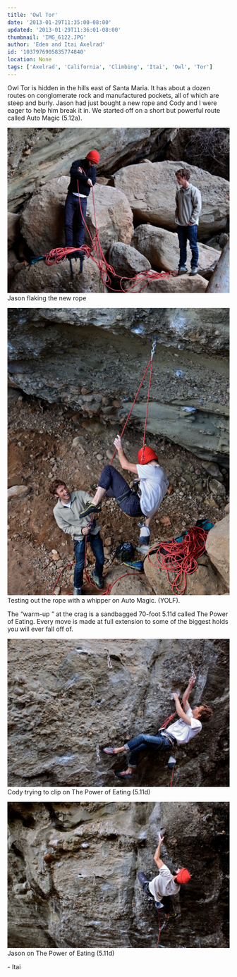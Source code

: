 ```yaml
---
title: 'Owl Tor'
date: '2013-01-29T11:35:00-08:00'
updated: '2013-01-29T11:36:01-08:00'
thumbnail: 'IMG_6122.JPG'
author: 'Eden and Itai Axelrad'
id: '1037976905835774840'
location: None
tags: ['Axelrad', 'California', 'Climbing', 'Itai', 'Owl', 'Tor']
---
```


Owl Tor is hidden in the hills east of Santa Maria. It has about a dozen routes on conglomerate rock and manufactured pockets, all of which are steep and burly. Jason had just bought a new rope and Cody and I were eager to help him break it in. We started off on a short but powerful route called Auto Magic (5.12a).

![image alt](/images/IMG_6122.JPG)Jason flaking the new rope

![image alt](/images/IMG_6127.jpg)Testing out the rope with a whipper on Auto Magic. (YOLF).

The “warm-up ” at the crag is a sandbagged 70-foot 5.11d called The Power of Eating. Every move is made at full extension to some of the biggest holds you will ever fall off of.

![image alt](/images/IMG_6230.JPG)Cody trying to clip on The Power of Eating (5.11d)

![image alt](/images/IMG_6217_2.JPG)Jason on The Power of Eating (5.11d)

\- Itai
